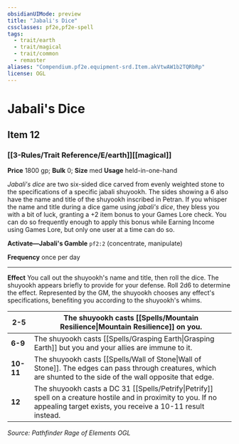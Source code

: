 ```yaml
---
obsidianUIMode: preview
title: "Jabali's Dice"
cssclasses: pf2e,pf2e-spell
tags:
  - trait/earth
  - trait/magical
  - trait/common
  - remaster
aliases: "Compendium.pf2e.equipment-srd.Item.akVtwAW1b2TQRbRp"
license: OGL
---
```

# Jabali's Dice
## Item 12
### [[3-Rules/Trait Reference/E/earth]][[magical]]


**Price** 1800 gp; 
**Bulk** 0; **Size** med
**Usage** held-in-one-hand

_Jabali's dice_ are two six-sided dice carved from evenly weighted stone to the specifications of a specific jabali shuyookh. The sides showing a 6 also have the name and title of the shuyookh inscribed in Petran. If you whisper the name and title during a dice game using _jabali's dice_, they bless you with a bit of luck, granting a +2 item bonus to your Games Lore check. You can do so frequently enough to apply this bonus while Earning Income using Games Lore, but only one user at a time can do so.

**Activate—Jabali's Gamble** `pf2:2` (concentrate, manipulate)

**Frequency** once per day

* * *

**Effect** You call out the shuyookh's name and title, then roll the dice. The shuyookh appears briefly to provide for your defense. Roll 2d6 to determine the effect. Represented by the GM, the shuyookh chooses any effect's specifications, benefiting you according to the shuyookh's whims.

  

| **2-5** | The shuyookh casts [[Spells/Mountain Resilience\|Mountain Resilience]] on you. |
| --- | --- |
| **6-9** | The shuyookh casts [[Spells/Grasping Earth\|Grasping Earth]] but you and your allies are immune to it. |
| **10-11** | The shuyookh casts [[Spells/Wall of Stone\|Wall of Stone]]. The edges can pass through creatures, which are shunted to the side of the wall opposite that edge. |
| **12** | The shuyookh casts a DC 31 [[Spells/Petrify\|Petrify]] spell on a creature hostile and in proximity to you. If no appealing target exists, you receive a 10-11 result instead. |

*Source: Pathfinder Rage of Elements*
*OGL*